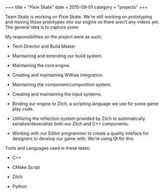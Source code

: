+++
title = "Pixie Skate"
date = 2015-09-01
category = "projects"
+++

Team Skate is working on Pixie Skate. We're still working on prototyping and moving those prototypes into our engine so there aren't any videos yet. The general idea is to capture some

My responsibilities on the project were as such:

- Tech Director and Build Master

- Maintaining and extending our build system.  

- Maintaining the core engine.

- Creating and maintaining WWise integration.

- Maintaining the component/composition system.

- Creating and maintaining the input systems.

- Binding our engine to Zilch, a scripting language we use for some game play code.  

- Utilitizing the reflection system provided by Zilch to automatically serialize/deserialize both our Zilch and C++ components.

- Working with our Editor programmer to create a quality inteface for designers to develop our game with. We're using Qt for this.

Tools and Languages used in these tasks:

- C++  

- CMake Script  

- Zilch  

- Python  